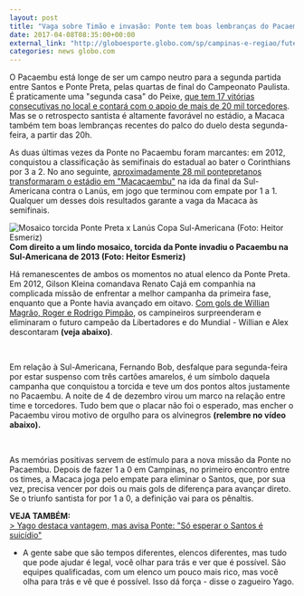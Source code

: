 ```yaml
---
layout: post
title: "Vaga sobre Timão e invasão: Ponte tem boas lembranças do Pacaembu  "
date: 2017-04-08T08:35:00+00:00
external_link: "http://globoesporte.globo.com/sp/campinas-e-regiao/futebol/times/ponte-preta/noticia/2017/04/vaga-sobre-timao-e-invasao-ponte-tem-boas-lembrancas-do-pacaembu.html"
categories: news globo.com
---
```

O Pacaembu está longe de ser um campo neutro para a segunda partida entre Santos e Ponte Preta, pelas quartas de final do Campeonato Paulista. É praticamente uma "segunda casa" do Peixe, [que tem 17 vitórias consecutivas no local e contará com o apoio de mais de 20 mil torcedores](http://globoesporte.globo.com/sp/santos-e-regiao/futebol/times/santos/noticia/2017/04/santos-conta-com-retrospecto-recorde-no-pacaembu-para-eliminar-ponte.html). Mas se o retrospecto santista é altamente favorável no estádio, a Macaca também tem boas lembranças recentes do palco do duelo desta segunda-feira, a partir das 20h.&nbsp;

As duas últimas vezes da Ponte no Pacaembu foram marcantes: em 2012, conquistou a classificação às semifinais do estadual ao bater o Corinthians por 3 a 2. No ano seguinte, [aproximadamente 28 mil pontepretanos transformaram o estádio em "Macacaembu"](http://globoesporte.globo.com/sp/campinas-e-regiao/noticia/2013/12/com-mosaico-e-estadio-lotado-ponte-preta-honra-trocadilho-macacaembu.html) na ida da final da Sul-Americana contra o Lanús, em jogo que terminou com empate por 1 a 1. Qualquer um desses dois resultados garante a vaga da Macaca às semifinais.&nbsp;

 ![Mosaico torcida Ponte Preta x Lanús Copa Sul-Americana (Foto: Heitor Esmeriz)](http://s2.glbimg.com/W6TP9ItzRizG7q29veihIVyEdfw=/0x0:1500x782/690x360/s.glbimg.com/es/ge/f/original/2013/12/04/mosaico_1.jpg "Mosaico torcida Ponte Preta x Lanús Copa Sul-Americana (Foto: Heitor Esmeriz)")**Com direito a um lindo mosaico, torcida da Ponte&nbsp;invadiu o Pacaembu na Sul-Americana&nbsp;de 2013 (Foto: Heitor Esmeriz)**

Há remanescentes de ambos os momentos no atual elenco da Ponte Preta. Em 2012, Gilson Kleina comandava Renato Cajá em companhia na complicada missão de enfrentar a melhor campanha da primeira fase, enquanto que a Ponte havia avançado em oitavo. [Com gols de Willian Magrão, Roger e Rodrigo Pimpão](http://globoesporte.globo.com/jogo/paulista-2012/22-04-2012/corinthians-ponte-preta.html), os campineiros surpreenderam e eliminaram o futuro campeão da Libertadores e do Mundial - Willian e Alex descontaram **(veja abaixo)**.&nbsp;

&nbsp;

Em relação à Sul-Americana, Fernando Bob, desfalque para segunda-feira por estar suspenso com três cartões amarelos, é um símbolo daquela campanha que conquistou a torcida e teve um dos pontos altos justamente no Pacaembu. A noite de 4 de dezembro virou um marco na relação entre time e torcedores. Tudo bem que o placar não foi o esperado, mas encher o Pacaembu virou motivo de orgulho para os alvinegros **(relembre no vídeo abaixo).**&nbsp;

&nbsp;

As memórias positivas servem de estímulo para a nova missão da Ponte no Pacaembu. Depois de fazer 1 a 0 em Campinas, no primeiro encontro entre os times, a Macaca joga pelo empate para eliminar o Santos, que, por sua vez, precisa vencer por dois ou mais gols de diferença para avançar direto. Se o triunfo santista for por 1 a 0, a definição vai para os pênaltis. &nbsp;

**VEJA TAMBÉM:**  
[\>&nbsp;Yago destaca vantagem, mas avisa Ponte: "Só esperar o Santos é suicídio"](http://globoesporte.globo.com/sp/campinas-e-regiao/futebol/times/ponte-preta/noticia/2017/04/yago-destaca-vantagem-mas-avisa-ponte-so-esperar-o-santos-e-suicidio.html)

- A gente sabe que são tempos diferentes, elencos diferentes, mas tudo que pode ajudar é legal, você olhar para trás e ver que é possível. São equipes qualificadas, com um elenco um pouco mais rico, mas você olha para trás e vê que é possível. Isso dá força - disse o zagueiro Yago.

